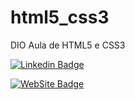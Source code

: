# html5_css3
DIO Aula de HTML5 e CSS3

[![Linkedin Badge](https://img.shields.io/badge/-LinkedIn-blue?style=for-the-badge&logo=Linkedin&logoColor=white&link=https://www.linkedin.com/in/eliezerzarpelao/)](https://www.linkedin.com/in/alessandro-pereira-1b140a57/)

[![WebSite Badge](https://img.shields.io/badge/-Website-informational?style=for-the-badge&labelColor=informational&logo=linux&logoColor=white&link=https://www.eliezerzarpelao.eti.bt)](https://about.me/alessandropereira)
